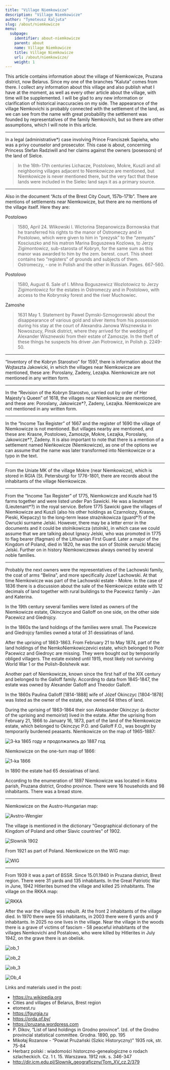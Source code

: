 ```yaml
---
title: "Village Niemkowicze"
description: "Village Niemkowicze"
author: "Tymoteusz Kaljuta"
slug: /about/niemkowicze
menu:
  subpage:
    identifier: about-niemkowicze
    parent: about
    name: Village Niemkowicze
    title: Village Niemkowicze
    url: /about/niemkowicze/
    weight: 1
---
```


This article contains information about the village of Niemkowicze, Pruzana district, now Belarus.
Since my one of the branches “Kaluta” comes from there. I collect any information about this village and also publish what I have at the moment, as well as every other article about the village, with time will be supplemented. I will be glad to any new information or clarification of historical inaccuracies on my side.
The appearance of the village Nemkovichi is probably connected with the settlement of the land, as we can see from the name with great probability the settlement was founded by representatives of the family Nemkovichi, but so there are other assumptions, which I will note in this article.
<hr style=“border: 1px solid red; opacity: 0.5;”>

In a legal (administrative*) case involving Prince Franciszek Sapieha, who was a privy counselor and prosecutor. This case is about, concerning Princess Stefan Radziwill and her claims against the owners (posessors) of the land of Sielce.
> In the 16th-17th centuries Lichacze, Postolowo, Mokre, Kuszli and all neighboring villages adjacent to Niemkowicze are mentioned, but Niemkowicze is never mentioned there, but the very fact that these lands were included in the Sielec land says it as a primary source.
<hr style=“border: 1px solid blue; opacity: 0.5;”>

Also in the document “Acts of the Brest City Court, 157b-171b”. There are mentions of settlements near Niemkowicze, but there are no mentions of the village itself. Here they are:

Postolowo
> 1580, April 24. Wlikowski l. Wictorina Stepanowicza Bornowska that he transferred his rights to the manor of Ostromeczy and in Postolowo, which were given to him in “prezysk” to the “zemyats” Kosciuszko and his matron Marina Boguszewa Kozlowa, to Jerzy Zigimontowicz, sub-starosta of Kobryn, for the same sum as this manor was awarded to him by the zem. berest. court. This sheet contains two “registers” of grounds and subjects of them. Ostromeczy, - one in Polish and the other in Russian. Pages. 667-560.

Postolovo
> 1580, August 6. Sale of l. Mihna Boguszewicz Wozlotowicz to Jerzy Zigimontowicz for the estates in Ostromeczy and in Postolowo, with access to the Kobrynsky forest and the river Muchowiec.

Zamoshe
> 1631 May 1. Statement by Pawel Dymski-Szmogorowski about the disappearance of various gold and silver items from his possession during his stay at the court of Alexandra Janowa Wisznewska in Nowoszucy, Pinsk district, where they arrived for the wedding of Alexander Wisznewski from their estate of Zamoszje. In the theft of these things he suspects his driver Jan Piotrowicz, in Polish p. 2249-50.
<hr style=“border: 1px solid blue; opacity: 0.5;”>

“Inventory of the Kobryn Starostvo” for 1597, there is information about the Wojtaszta Jakowicki, in which the villages near Niemkowicze are mentioned, these are: Poroslany, Zadeny, Lezajka. Niemkowicze are not mentioned in any written form.
<hr style=“border: 1px solid blue; opacity: 0.5;”>

In the “Revision of the Kobryn Starostvo, carried out by order of Her Majesty's Queen” of 1618, the villages near Niemkowicze are mentioned, and these are: Poroslany, Jakowicze*?, Zadeny, Lezajka. Niemkowicze are not mentioned in any written form.
<hr style=“border: 1px solid blue; opacity: 0.5;”>

In the “Income Tax Register” of 1667 and the register of 1690 the village of Niemkowicze is not mentioned. But villages nearby are mentioned, and these are: Krasne, Postolowo, Zamoszje, Mokre, Lezajka, Poroslany, Jakowicze*?, Zadeny. It is also important to note that there is a mention of a settlement named Nieńkowicze (Niemkowicze), as one of the options we can assume that the name was later transformed into Niemkowicze or a typo in the text.
<hr style=“border: 1px solid blue; opacity: 0.5;”>

From the Uniate MK of the village Mokre (near Niemkowicze), which is stored in RGIA (St. Petersburg) for 1776-1801, there are records about the inhabitants of the village Niemkowicze.
<hr style=“border: 1px solid blue; opacity: 0.5;”>

From the “Income Tax Register” of 1775, Niemkowicze and Kuszle had 15 farms together and were listed under Pan Sawicki. He was a lieutenant (Lieutenant*?) in the royal service. Before 1775 Sawicki gave the villages of Niemkowicze and Kuszli (also his other holdings as Czarnolozy, Krasne, Pieski, Klepaczy) to the long-term lease strażnikowicza (guard*?) of the Owrucki surname Jelski. However, there may be a letter error in the documents and it could be stolnikowicza (stolnik), in which case we could assume that we are talking about Ignacy Jelski, who was promoted in 1775 to flag bearer (flagman) of the Lithuanian First Guard. Later a major of the Kingdom of Poland, died in 1820, he was the son of Stolnik owrucki Maciej Jelski. Further on in history Niemkowiczewas always owned by several noble families.
<hr style=“border: 1px solid blue; opacity: 0.5;”>

Probably the next owners were the representatives of the Lachowski family, the coat of arms “Belina”, and more specifically Jozef Lachowski. At that time Niemkowicze was part of the Lachowski estate - Mokre. 
In the case of 1836 there is a discussion about the sale of the Niemkowicze estate with 12 decimals of land together with rural buildings to the Pacewicz family - Jan and Katerina.

In the 19th century several families were listed as owners of the Niemkowicze estate, Okinczyce and Galloff on one side, on the other side Pacewicz and Giedrojcу.

In the 1860s the land holdings of the families were small. The Pacewicze and Giedrojcу families owned a total of 31 dessiatinas of land.

After the uprising of 1863-1863. From February 21 to May 1874, part of the land holdings of the NemkoNiemkowiczevici estate, which belonged to Piotr Pacewicz and Giedroyc are missing. They were bought out by temporarily obliged villagers. The estate existed until 1915, most likely not surviving World War 1 or the Polish-Bolshevik war.

Another part of Niemkowicze, known since the first half of the XIX century and belonged to the Galloff family. According to data from 1845-1847, the estate was owned by Alexander Galloff and Theodor Galloff.

In the 1860s Paulina Galloff [1814-1888] wife of Józef Okinczyc [1804-1878] was listed as the owner of the estate, she owned 64 tithes of land.

During the uprising of 1863-1864 their son Aleksander Okinczyc (a doctor of the uprising and memoirist) lived in the estate. After the uprising from February 21, 1866 to January 16, 1873, part of the land of the Niemkowicze estate, which belonged to Okinczyc P.O. and Galloff F.O., was bought by temporarily burdened peasants. Niemkowicze on the map of 1965-1887:

![3-ka 1865 году и продолжались до 1887 год](https://github.com/user-attachments/assets/54e3e1e8-31af-4ecb-81d2-1ebd3aeae42e)

Niemkowicze on the one-turn map of 1866:

![1-ka 1866](https://github.com/user-attachments/assets/64d5cb4f-3c45-4074-8fab-b7104ca02cf0)

In 1890 the estate had 65 dessiatinas of land.

According to the enumeration of 1897 Niemkowicze was located in Kotra parish, Pruzana district, Grodno province. There were 16 households and 98 inhabitants. There was a bread store.
<hr style=“border: 1px solid blue; opacity: 0.5;”>

Niemkowicze on the Austro-Hungarian map:

![Avstro-Wengier](https://github.com/user-attachments/assets/404a4e4c-2f1e-4bfd-bc7b-6ce01e7ad65b)

The village is mentioned in the dictionary “Geographical dictionary of the Kingdom of Poland and other Slavic countries” of 1902.

![Slownik 1902](https://github.com/user-attachments/assets/3957ef60-6d52-4da4-98cb-4b71d30553d8)

From 1921 as part of Poland. Niemkowicze on the WIG map:

![WIG](https://github.com/user-attachments/assets/3aed4532-43bb-42bc-8ae2-6ac942b6233c)
<hr style=“border: 1px solid blue; opacity: 0.5;”>

From 1939 it was a part of BSSR. Since 15.01.1940 in Pruzana district, Brest region. There were 31 yards and 135 inhabitants. In the Great Patriotic War in June, 1942 Hitlerites burned the village and killed 25 inhabitants. The village on the RKKA map:

![RKKA](https://github.com/user-attachments/assets/2e26ce7b-0137-42b0-8cfe-989258c8d302)

After the war the village was rebuilt. At the front 2 inhabitants of the village died. In 1970 there were 55 inhabitants, in 2003 there were 6 yards and 9 inhabitants. In 2025 no one lives in the village. Near the village in the woods there is a grave of victims of fascism - 58 peaceful inhabitants of the villages Nemkovichi and Postalowo, who were killed by Hitlerites in July 1942, on the grave there is an obelisk.

![ob_1](https://github.com/user-attachments/assets/ad689f43-7c32-431a-8b38-8a4cb668b61e)

![ob_2](https://github.com/user-attachments/assets/13a21e05-2fe3-47a4-8886-5da575a16e5c)

![ob_3](https://github.com/user-attachments/assets/7b67b698-3ec7-404e-a41d-d0727bb74aea)

![Ob_4](https://github.com/user-attachments/assets/a12eda55-b753-4b1d-918c-57184b92b09f)


Links and materials used in the post:
- https://ru.wikipedia.org
- Cities and villages of Belarus, Brest region
- etomest.ru
- https://fgurgia.ru
- https://orda.of.by/
- https://pruzana.wordpress.com
- P. Dikov, “List of land holdings in Grodno province”. Izd. of the Grodno provincial statistical committee. Grodna. 1890, pp. 195
- Mikołaj Rozanow - “Powiat Prużański (Szkic Historyczny)” 1935 rok, str. 75-84
- Herbarz polski : wiadomości historczno-genealogiczne o rodach szlacheckich. Cz. 1 t. 15. Warszawa. 1912 rok. s. 346-347
- http://dir.icm.edu.pl/Slownik_geograficzny/Tom_XV_cz.2/379
